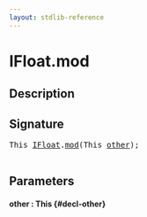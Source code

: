 ```yaml
---
layout: stdlib-reference
---
```


# IFloat\.mod

## Description





## Signature 

<pre>
<span class="code_keyword">This</span> <a href="/stdlib-reference/interfaces/ifloat-01/index" class="code_type">IFloat</a>.<a href="/stdlib-reference/interfaces/ifloat-01/mod">mod</a>(<span class="code_keyword">This</span> <a href="/stdlib-reference/interfaces/ifloat-01/mod#decl-other" class="code_param">other</a>);

</pre>

## Parameters

#### other  : This {#decl-other}

